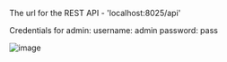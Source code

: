 The url for the REST API - 'localhost:8025/api'

Credentials for admin:
username: admin
password: pass

![image](https://user-images.githubusercontent.com/76196882/152628391-cf70fc97-cd7e-4b34-b0fe-0c406d090a2d.png)
